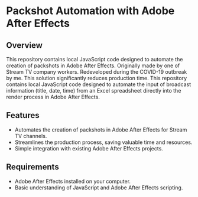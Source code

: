 # Packshot Automation with Adobe After Effects

## Overview

This repository contains local JavaScript code designed to automate the creation of packshots in Adobe After Effects. Originally made by one of Stream TV company workers. Redeveloped during the COVID-19 outbreak by me. This solution significantly reduces production time. This repository contains local JavaScript code designed to automate the input of broadcast information (title, date, time) from an Excel spreadsheet directly into the render process in Adobe After Effects.

## Features

- Automates the creation of packshots in Adobe After Effects for Stream TV channels.
- Streamlines the production process, saving valuable time and resources.
- Simple integration with existing Adobe After Effects projects.

## Requirements

- Adobe After Effects installed on your computer.
- Basic understanding of JavaScript and Adobe After Effects scripting.
